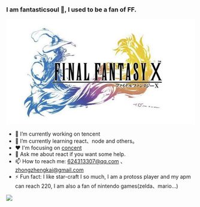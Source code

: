 ### I am fantasticsoul 👋, I used to be a fan of FF.

![ff10](https://raw.githubusercontent.com/fantasticsoul/assets/master/img/ff10.png)


- 🔭 I’m currently working on tencent
- 🌱 I’m currently learning react、node and others。
- ❤️ I'm focusing on [concent](https://github.com/concentjs/concent)
- 💬 Ask me about react if you want some help.
- 📫 How to reach me: 624313307@qq.com 、 zhongzhengkai@gmail.com
- ⚡ Fun fact: I like star-craft I so much, I am a protoss player and my apm can reach 220, I am also a fan of nintendo games(zelda、mario...)

<img src="https://github-readme-stats.vercel.app/api?username=fantasticsoul&show_icons=true&icon_color=CE1D2D&text_color=718096&bg_color=ffffff&hide_title=true"></img>
